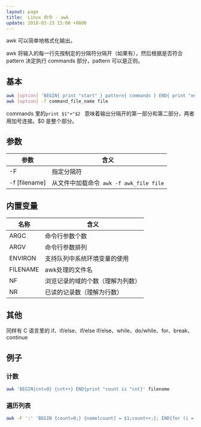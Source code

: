 ```yaml
---
layout: page
title:  Linux 命令 - awk
update: 2018-03-23 15:00 +0800
---
```


awk 可以简单地格式化输出。

awk 将输入的每一行先按制定的分隔符分隔开（如果有），然后根据是否符合 pattern 决定执行 commands 部分，pattern 可以是正则。

## 基本

```bash
awk [option] 'BEGIN{ print "start" } pattern{ commands } END{ print "end" }' file
awk [option] -f command_file_name file
```

commands 里的```print $1"+"$2 ``` 意味着输出分隔开的第一部分和第二部分，两者用加号连接。$0 是整个部分。

## 参数

| 参数            | 含义                                  |
| ------------- | ----------------------------------- |
| -F            | 指定分隔符                               |
| -f [filename] | 从文件中加载命令``` awk -f awk_file file``` |

## 内置变量

| 名称       | 含义               |
| -------- | ---------------- |
| ARGC     | 命令行参数个数          |
| ARGV     | 命令行参数排列          |
| ENVIRON  | 支持队列中系统环境变量的使用   |
| FILENAME | awk处理的文件名        |
| NF       | 浏览记录的域的个数（理解为列数） |
| NR       | 已读的记录数（理解为行数）    |

## 其他

同样有 C 语言里的 if、if/else、if/else if/else、while、do/while、for、break、continue

## 例子

### 计数

```bash
awk 'BEGIN{cnt=0} {cnt++} END{print "count is "cnt}' filename
```

### 遍历列表

```bash
awk -F ':' 'BEGIN {count=0;} {name[count] = $1;count++;}; END{for (i = 0; i < NR; i++) print i, name[i]}' /etc/passwd
```

